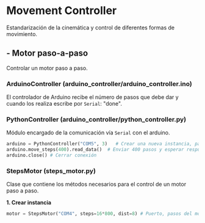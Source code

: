 # Movement Controller

Estandarización de la cinemática y control de diferentes formas de movimiento.

## - Motor paso-a-paso
Controlar un motor paso a paso.

### ArduinoController (arduino_controller/arduino_controller.ino)
El controlador de Arduino recibe el número de pasos que debe dar y cuando los realiza escribe por `Serial`: "done".
### PythonController (arduino_controller/python_controller.py)
Módulo encargado de la comunicación vía `Serial` con el arduino.

```python
arduino = PythonController("COM5", 3)   # Crear una nueva instancia, pasando como parámetros el puerto y el _timeout_ (en segundos)
arduino.move_steps(400).read_data()  # Enviar 400 pasos y esperar respuesta del arduino
arduino.close() # Cerrar conexión
```

### StepsMotor (steps_motor.py)
Clase que contiene los métodos necesarios para el control de un motor paso a paso.

**1. Crear instancia**
```python
motor = StepsMotor("COM4", steps=16*800, dist=8) # Puerto, pasos del motor (16 -> micropasos), distancia (lineal) que se recorre en una revolución
```
